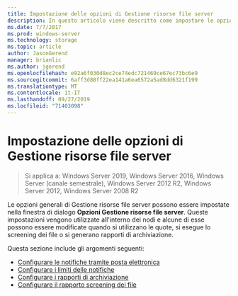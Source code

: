 ```yaml
---
title: Impostazione delle opzioni di Gestione risorse file server
description: In questo articolo viene descritto come impostare le opzioni di Gestione risorse file server
ms.date: 7/7/2017
ms.prod: windows-server
ms.technology: storage
ms.topic: article
author: JasonGerend
manager: brianlic
ms.author: jgerend
ms.openlocfilehash: e92a6f030d8ec2ce74edc721469ce67ec73bc6e9
ms.sourcegitcommit: 6aff3d88ff22ea141a6ea6572a5ad8dd6321f199
ms.translationtype: MT
ms.contentlocale: it-IT
ms.lasthandoff: 09/27/2019
ms.locfileid: "71403098"
---
```

# <a name="setting-file-server-resource-manager-options"></a>Impostazione delle opzioni di Gestione risorse file server

> Si applica a: Windows Server 2019, Windows Server 2016, Windows Server (canale semestrale), Windows Server 2012 R2, Windows Server 2012, Windows Server 2008 R2

Le opzioni generali di Gestione risorse file server possono essere impostate nella finestra di dialogo **Opzioni Gestione risorse file server**. Queste impostazioni vengono utilizzate all'interno dei nodi e alcune di esse possono essere modificate quando si utilizzano le quote, si esegue lo screening dei file o si generano rapporti di archiviazione.

Questa sezione include gli argomenti seguenti:

-   [Configurare le notifiche tramite posta elettronica](configure-email-notifications.md)
-   [Configurare i limiti delle notifiche](configure-notification-limits.md)
-   [Configurare i rapporti di archiviazione](configure-storage-reports.md)
-   [Configurare il rapporto screening dei file](configure-file-screen-audit.md)


